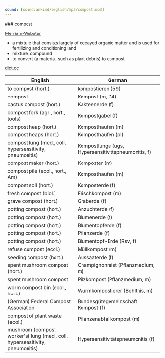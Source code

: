 ```yaml
---
sound: [sound:ankimd/english/mp3/compost.mp3]
---
```


\### compost

[Merriam-Webster](https://www.merriam-webster.com/dictionary/compost)

- a mixture that consists largely of decayed organic matter and is used for fertilizing and conditioning land
- mixture, compound
- to convert (a material, such as plant debris) to compost

[dict.cc](https://www.dict.cc/compost)

| English        | German       |
| -------------- | ------------ |
| to compost (hort.) | kompostieren (59) |
| compost | Kompost (m, 74) |
| cactus compost (hort.) | Kakteenerde (f) |
| compost fork (agr., hort., tools) | Kompostgabel (f) |
| compost heap (hort.) | Komposthaufen (m) |
| compost heaps (hort.) | Komposthaufen (pl) |
| compost lung (med., coll, hypersensitivity, pneumonitis) | Kompostlunge (ugs, Hypersensitivittspneumonitis, f) |
| compost maker (hort.) | Komposter (m) |
| compost pile (ecol., hort., Am) | Komposthaufen (m) |
| compost soil (hort.) | Komposterde (f) |
| fresh compost (biol.) | Frischkompost (m) |
| grave compost (hort.) | Graberde (f) |
| potting compost (hort.) | Anzuchterde (f) |
| potting compost (hort.) | Blumenerde (f) |
| potting compost (hort.) | Blumentopferde (f) |
| potting compost (hort.) | Pflanzerde (f) |
| potting compost (hort.) | Blumentopf-Erde (Rsv, f) |
| refuse compost (ecol.) | Müllkompost (m) |
| seeding compost (hort.) | Aussaaterde (f) |
| spent mushroom compost (hort.) | Champignonmist (Pflanzmedium, m) |
| spent mushroom compost | Pilzkompost (Pflanzmedium, m) |
| worm compost bin (ecol., hort.) | Wurmkompostierer (Behltnis, m) |
| (German) Federal Compost Association | Bundesgütegemeinschaft Kompost <BGK> (f) |
| compost of plant waste (ecol.) | Pflanzenabfallkompost (m) |
| mushroom (compost worker's) lung (med., coll, hypersensitivity, pneumonitis) | Hypersensitivitätspneumonitis <HP> (f) |
